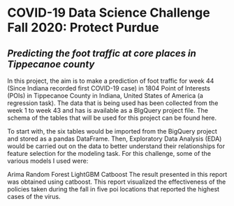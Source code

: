 # COVID-19 Data Science Challenge Fall 2020: Protect Purdue
## _Predicting the foot traffic at core places in Tippecanoe county_
In this project, the aim is to make a prediction of foot traffic for week 44 (Since Indiana recorded first COVID-19 case) in 1804 Point of Interests (POIs) in Tippecanoe County in Indiana, United States of America (a regression task). The data that is being used has been collected from the week 1 to week 43 and has is available as a BIgQuery project file. The schema of the tables that will be used for this project can be found here.

To start with, the six tables would be imported from the BigQuery project and stored as a pandas DataFrame. Then, Exploratory Data Analysis (EDA) would be carried out on the data to better understand their relationships for feature selection for the modeling task. For this challenge, some of the various models I used were:

Arima
Random Forest
LightGBM
Catboost
The result presented in this report was obtained using catboost. This report visualized the effectiveness of the policies taken during the fall in five poi locations that reported the highest cases of the virus.
